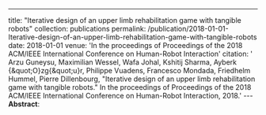 ---
title: "Iterative design of an upper limb rehabilitation game with tangible robots"
collection: publications
permalink: /publication/2018-01-01-Iterative-design-of-an-upper-limb-rehabilitation-game-with-tangible-robots
date: 2018-01-01
venue: 'In the proceedings of Proceedings of the 2018 ACM/IEEE International Conference on Human-Robot Interaction'
citation: ' Arzu Guneysu,  Maximilian Wessel,  Wafa Johal,  Kshitij Sharma,  Ayberk {\&quot;O}zg{\&quot;u}r,  Philippe Vuadens,  Francesco Mondada,  Friedhelm Hummel,  Pierre Dillenbourg, &quot;Iterative design of an upper limb rehabilitation game with tangible robots.&quot; In the proceedings of Proceedings of the 2018 ACM/IEEE International Conference on Human-Robot Interaction, 2018.'
---**Abstract**:
